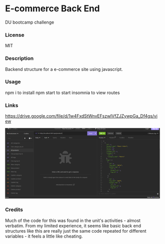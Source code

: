 # E-commerce Back End

DU bootcamp challenge

### License

MIT

### Description

Backend structure for a e-commerce site using javascript.

### Usage

npm i to install
npm start to start
insomnia to view routes

### Links

https://drive.google.com/file/d/1w4FxdStWnvEFszwIVfZJZywpGa_Df4gs/view

![screenshot of insomnia](./images/Screenshot_1.png)

### Credits

Much of the code for this was found in the unit's activities - almost verbatim. From my limited experience, it seems like basic back end structures like this are really just the same code repeated for different variables - it feels a little like cheating.
